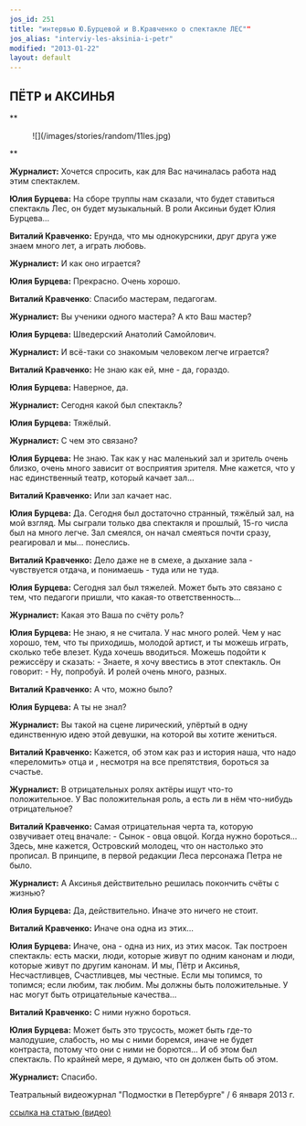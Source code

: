 ```yaml
---
jos_id: 251
title: "интервью Ю.Бурцевой и В.Кравченко о спектакле ЛЕС""
jos_alias: "interviy-les-aksinia-i-petr"
modified: "2013-01-22"
layout: default
---
```


## ПЁТР и АКСИНЬЯ

**

<figure>
![](/images/stories/random/11les.jpg)
</figure>

**

**Журналист:** Хочется спросить, как для Вас начиналась работа над этим спектаклем.

**Юлия Бурцева:** На сборе труппы нам сказали, что будет ставиться спектакль Лес, он будет музыкальный. В роли Аксиньи будет Юлия Бурцева…

**Виталий Кравченко:** Ерунда, что мы однокурсники, друг друга уже знаем много лет, а играть любовь.

**Журналист:** И как оно играется?

**Юлия Бурцева:** Прекрасно. Очень хорошо.

**Виталий Кравченко**: Спасибо мастерам, педагогам.

**Журналист:** Вы ученики одного мастера? А кто Ваш мастер?

**Юлия Бурцева:** Шведерский Анатолий Самойлович.

**Журналист:** И всё-таки со знакомым человеком легче играется?

**Виталий Кравченко:** Не знаю как ей, мне - да, гораздо.

**Юлия Бурцева:** Наверное, да.

**Журналист:** Сегодня какой был спектакль?

**Юлия Бурцева:** Тяжёлый.

**Журналист:** С чем это связано?

**Юлия Бурцева:** Не знаю. Так как у нас маленький зал и зритель очень близко, очень много зависит от восприятия зрителя. Мне кажется, что у нас единственный театр, который качает зал…

**Виталий Кравченко:** Или зал качает нас.

**Юлия Бурцева:** Да. Сегодня был достаточно странный, тяжёлый зал, на мой взгляд. Мы сыграли только два спектакля и прошлый, 15-го числа был на много легче. Зал смеялся, он начал смеяться почти сразу, реагировал и мы… понеслись.

**Виталий Кравченко:** Дело даже не в смехе, а дыхание зала - чувствуется отдача, и понимаешь - туда или не туда.

**Юлия Бурцева:** Сегодня зал был тяжелей. Может быть это связано с тем, что педагоги пришли, что какая-то ответственность…

**Журналист:** Какая это Ваша по счёту роль?

**Юлия Бурцева:** Не знаю, я не считала. У нас много ролей. Чем у нас хорошо, тем, что ты приходишь, молодой артист, и ты можешь играть, сколько тебе влезет. Куда хочешь вводиться. Можешь подойти к режиссёру и сказать: - Знаете, я хочу ввестись в этот спектакль. Он говорит: - Ну, попробуй. И ролей очень много, разных.

**Виталий Кравченко:** А что, можно было?

**Юлия Бурцева:** А ты не знал?

**Журналист:** Вы такой на сцене лирический, упёртый в одну единственную идею этой девушки, на которой вы хотите жениться.

**Виталий Кравченко:** Кажется, об этом как раз и история наша, что надо «переломить» отца и , несмотря на все препятствия, бороться за счастье.

**Журналист:** В отрицательных ролях актёры ищут что-то положительное. У Вас положительная роль, а есть ли в нём что-нибудь отрицательное?

**Виталий Кравченко:** Самая отрицательная черта та, которую озвучивает отец вначале: - Сынок - овца овцой. Когда нужно бороться… Здесь, мне кажется, Островский молодец, что он настолько это прописал. В принципе, в первой редакции Леса персонажа Петра не было.

**Журналист:** А Аксинья действительно решилась покончить счёты с жизнью?

**Юлия Бурцева:** Да, действительно. Иначе это ничего не стоит.

**Виталий Кравченко:** Иначе она одна из этих…

**Юлия Бурцева:** Иначе, она - одна из них, из этих масок. Так построен спектакль: есть маски, люди, которые живут по одним канонам и люди, которые живут по другим канонам. И мы, Пётр и Аксинья, Несчастливцев, Счастливцев, мы честные. Если мы топимся, то топимся; если любим, так любим. Мы должны быть положительные. У нас могут быть отрицательные качества…

**Виталий Кравченко:** С ними нужно бороться.

**Юлия Бурцева:** Может быть это трусость, может быть где-то малодушие, слабость, но мы с ними боремся, иначе не будет контраста, потому что они с ними не борются… И об этом был спектакль. По крайней мере, я думаю, что он должен быть об этом.

**Журналист:** Спасибо.

Театральный видеожурнал "Подмостки в Петербурге" / 6 января 2013 г.

[ссылка на статью (видео)](http://theatre.inspb.ru/Interviews_with_the_actors/292.html)

